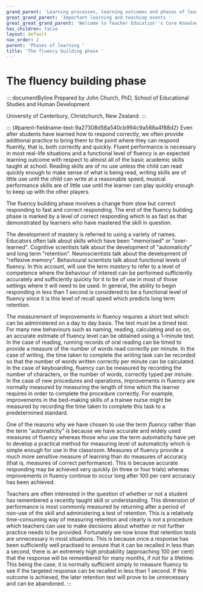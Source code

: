 ```yaml
---
grand_parent: 'Learning processes, learning outcomes and phases of learning '
great_grand_parent: 'Important learning and teaching events '
great_great_grand_parent: 'Welcome to Teacher Education''s Core Knowledge and Skills.'
has_children: false
layout: default
nav_order: 2
parent: 'Phases of learning '
title: 'The fluency building phase '
---
```

# The fluency building phase 


::: documentByline
Prepared by John Church, PhD, School of Educational Studies and Human
Development

University of Canterbury, Christchurch, New Zealand.
:::

::: {#parent-fieldname-text-9a27308d56a540cb994c9a588a4f88d2}
Even after students have learned how to respond correctly, we often
provide additional practice to bring them to the point where they can
respond fluently, that is, both correctly and quickly. Fluent
performance is necessary in most real-life situations and a functional
level of fluency is an expected learning outcome with respect to almost
all of the basic academic skills taught at school. Reading skills are of
no use unless the child can read quickly enough to make sense of what is
being read, writing skills are of little use until the child can write
at a reasonable speed, musical performance skills are of little use
until the learner can play quickly enough to keep up with the other
players.

The fluency building phase involves a change from slow but correct
responding to fast and correct responding. The end of the fluency
building phase is marked by a level of correct responding which is as
fast as that demonstrated by learners who have mastered the skill in
question.

The development of mastery is referred to using a variety of names.
Educators often talk about skills which have been "memorised" or
"over-learned". Cognitive scientists talk about the development of
"automaticity" and long term "retention". Neuroscientists talk about the
development of "reflexive memory". Behavioural scientists talk about
functional levels of fluency. In this account, will use the term
*mastery* to refer to a level of competence where the behaviour of
interest can be performed sufficiently accurately and sufficiently
quickly for it to be of use in most of those settings where it will need
to be used. In general, the ability to begin responding in less than 1
second is considered to be a functional level of fluency since it is
this level of recall speed which predicts long term retention.

The measurement of improvements in fluency requires a short test which
can be administered on a day to day basis. The test must be a timed
test. For many new behaviours such as naming, reading, calculating and
so on, an accurate estimate of fluency level can be obtained using a
1-minute test. In the case of reading, running records of oral reading
can be timed to provide a measure of the number of words read correctly
per minute. In the case of writing, the time taken to complete the
writing task can be recorded so that the number of words written
correctly per minute can be calculated. In the case of keyboarding,
fluency can be measured by recording the number of characters, or the
number of words, correctly typed per minute. In the case of new
procedures and operations, improvements in fluency are normally measured
by measuring the length of time which the learner requires in order to
complete the procedure correctly. For example, improvements in the
bed-making skills of a trainee nurse might be measured by recording the
time taken to complete this task to a predetermined standard.

One of the reasons why we have chosen to use the term *fluency* rather
than the term "automaticity" is because we have accurate and widely used
measures of fluency whereas those who use the term automaticity have yet
to develop a practical method for measuring level of automaticity which
is simple enough for use in the classroom. Measures of fluency provide a
much more sensitive measure of learning than do measures of accuracy
(that is, measures of correct performance). This is because accurate
responding may be achieved very quickly (in three or four trials)
whereas improvements in fluency continue to occur long after 100 per
cent accuracy has been achieved.

Teachers are often interested in the question of whether or not a
student has remembered a recently taught skill or understanding. This
dimension of performance is most commonly measured by returning after a
period of non-use of the skill and administering a test of retention.
This is a relatively time-consuming way of measuring retention and
clearly is not a procedure which teachers can use to make decisions
about whether or not further practice needs to be provided. Fortunately
we now know that retention tests are unnecessary in most situations.
This is because once a response has been sufficiently well practised to
ensure that it can be recalled in less than a second, there is an
extremely high probability (approaching 100 per cent) that the response
will be remembered for many months, if not for a lifetime. This being
the case, it is normally sufficient simply to measure fluency to see if
the targeted response can be recalled in less than 1 second. If this
outcome is achieved, the later retention test will prove to be
unnecessary and can be abandoned.
:::
